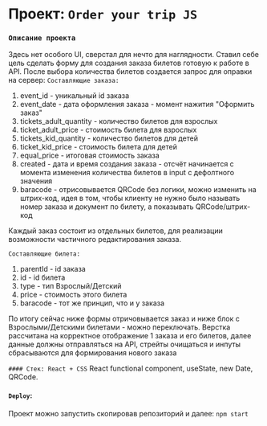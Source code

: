 # Проект: `Order your trip JS`

### `Описание проекта`
Здесь нет особого UI, сверстал для нечто для наглядности. Ставил себе цель сделать форму для создания заказа билетов готовую к работе в API.
После выбора количества билетов создается запрос для оправки на сервер: 
`Составляющие заказа:`
1. event_id - уникальный id заказа
2. event_date - дата оформления заказа - момент нажития "Оформить заказ"
3. tickets_adult_quantity - количество билетов для взрослых
4. ticket_adult_price - стоимость билета для взрослых
5. tickets_kid_quantity - количество билетов для детей
6. ticket_kid_price - стоимость билета для детей
7. equal_price - итоговая стоимость заказа
8. created - дата и время создания заказа - отсчёт начинается с момента изменения количества билетов в input с дефолтного значения
9. baracode - отрисовывается QRCode без логики, можно изменить на штрих-код, идея в том, чтобы клиенту не нужно было называть номер заказа и документ по билету, а показывать QRCode/штрих-код

Каждый заказ состоит из отдельных билетов, для реализации возможности частичного редактирования заказа.

`Составляющие билета:`
1. parentId - id заказа
2. id - id билета
3. type - тип Взрослый/Детский
4. price - стоимость этого билета
5. baracode - тот же принцип, что и у заказа

По итогу сейчас ниже формы отричовывается заказ и ниже блок с Взрослыми/Детскими билетами - можно переключать.
Верстка рассчитана на корректное отображение 1 заказа и его билетов, далее данные должны отправляться на API, стрейты очищаться и инпуты сбрасываются для формирования нового заказа


`#### Стек: React + CSS`
React functional component, useState, new Date, QRCode. 

#### `Deploy`:
Проект можно запустить скопировав репозиторий и далее: `npm start`

